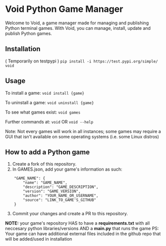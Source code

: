 # Void Python Game Manager

Welcome to Void, a game manager made for managing and publishing Python terminal games. With Void, you can manage, install, update and publish Python games.

## Installation
( Temporarily on testpypi )
`pip install -i https://test.pypi.org/simple/ void`

## Usage

To install a game:
`void install {game}`

To uninstall a game:
`void uninstall {game}`

To see what games exist:
`void games`

Further commands at:
`void` OR `void --help`


Note: Not every games will work in all instances; some games may require a GUI that isn't available on some operating systems (i.e. some Linux distros)

## How to add a Python game

1. Create a fork of this repository.
2. In GAMES.json, add your game's information as such:
```
    "GAME_NAME": {
        "name": "GAME_NAME",
        "description": "GAME_DESCRIPTION",
        "version": "GAME_VERSION",
        "author": "YOUR_NAME_OR_USERNAME",
        "source": "LINK_TO_GAME'S_GITHUB"
    }
```
3. Commit your changes and create a PR to this repository.

**NOTE:** your game's repository HAS to have a **requirements.txt** with all neccesary python libraries/versions AND a **main.py** that runs the game
PS: Your game can have additional external files included in the github repo that will be added/used in installation